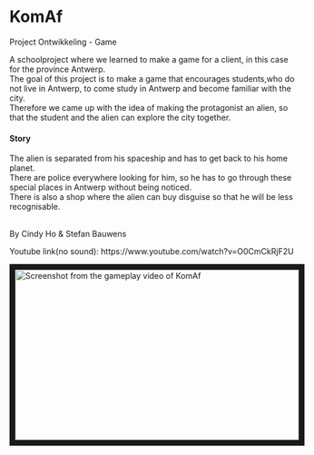 # KomAf
Project Ontwikkeling - Game

A schoolproject where we learned to make a game for a client, in this case for the province Antwerp.
<br>
The goal of this project is to make a game that encourages students,who do not live in Antwerp, to come study in Antwerp and become familiar with the city.<br>
Therefore we came up with the idea of making the protagonist an alien, so that the student and the alien can explore the city together.
<br>
#### Story 
<p>The alien is separated from his spaceship and has to get back to his home planet.<br>
There are police everywhere looking for him, so he has to go through these special places in Antwerp without being noticed.<br>
There is also a shop where the alien can buy disguise so that he will be less recognisable.</p>
<br>
By Cindy Ho & Stefan Bauwens
<br>
<p>Youtube link(no sound): https://www.youtube.com/watch?v=O0CmCkRjF2U</p>
<a href="https://www.youtube.com/watch?v=O0CmCkRjF2U" target="_blank">
<img src="https://user-images.githubusercontent.com/22680257/30483301-bff699f6-9a26-11e7-89c9-e565808e2359.png" 
alt="Screenshot from the gameplay video of KomAf" width="500" height="300" border="10"></a>
